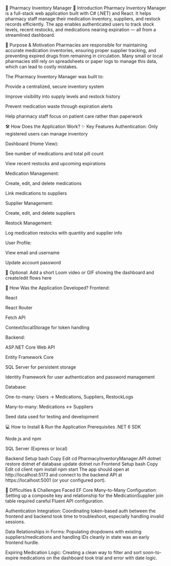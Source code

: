 💊 Pharmacy Inventory Manager
🧭 Introduction
Pharmacy Inventory Manager is a full-stack web application built with C# (.NET) and React. It helps pharmacy staff manage their medication inventory, suppliers, and restock records efficiently. The app enables authenticated users to track stock levels, recent restocks, and medications nearing expiration — all from a streamlined dashboard.

🎯 Purpose & Motivation
Pharmacies are responsible for maintaining accurate medication inventories, ensuring proper supplier tracking, and preventing expired drugs from remaining in circulation. Many small or local pharmacies still rely on spreadsheets or paper logs to manage this data, which can lead to costly mistakes.

The Pharmacy Inventory Manager was built to:

Provide a centralized, secure inventory system

Improve visibility into supply levels and restock history

Prevent medication waste through expiration alerts

Help pharmacy staff focus on patient care rather than paperwork

🛠️ How Does the Application Work?
✨ Key Features
Authentication: Only registered users can manage inventory

Dashboard (Home View):

See number of medications and total pill count

View recent restocks and upcoming expirations

Medication Management:

Create, edit, and delete medications

Link medications to suppliers

Supplier Management:

Create, edit, and delete suppliers

Restock Management:

Log medication restocks with quantity and supplier info

User Profile:

View email and username

Update account password

🎥 Optional: Add a short Loom video or GIF showing the dashboard and create/edit flows here

🧱 How Was the Application Developed?
Frontend:

React

React Router

Fetch API

Context/localStorage for token handling

Backend:

ASP.NET Core Web API

Entity Framework Core

SQL Server for persistent storage

Identity Framework for user authentication and password management

Database:

One-to-many: Users → Medications, Suppliers, RestockLogs

Many-to-many: Medications ↔ Suppliers

Seed data used for testing and development

💻 How to Install & Run the Application
Prerequisites
.NET 6 SDK

Node.js and npm

SQL Server (Express or local)

Backend Setup
bash
Copy
Edit
cd PharmacyInventoryManager.API
dotnet restore
dotnet ef database update
dotnet run
Frontend Setup
bash
Copy
Edit
cd client
npm install
npm start
The app should open at http://localhost:5173 and connect to the backend API at https://localhost:5001 (or your configured port).

🧗 Difficulties & Challenges Faced
EF Core Many-to-Many Configuration: Setting up a composite key and relationship for the MedicationSupplier join table required careful Fluent API configuration.

Authentication Integration: Coordinating token-based auth between the frontend and backend took time to troubleshoot, especially handling invalid sessions.

Data Relationships in Forms: Populating dropdowns with existing suppliers/medications and handling IDs cleanly in state was an early frontend hurdle.

Expiring Medication Logic: Creating a clean way to filter and sort soon-to-expire medications on the dashboard took trial and error with date logic.
